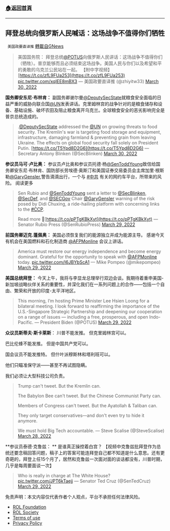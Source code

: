 ###  [:house:返回首頁](https://github.com/ourhimalayas/txt)
---


## 拜登总统向俄罗斯人民喊话：这场战争不值得你们牺牲
` 美国政要直译推` [轉載自GNews](https://gnews.org/zh-hans/2255899/)

> 美国国务院：
> 拜登总统[@POTUS](https://twitter.com/POTUS?ref_src=twsrc%5Etfw)向俄罗斯人民讲话：这场战争不值得你们（牺牲）。普京能够而且必须结束这场战争。美国人民与你们以及希望和平的勇敢的乌克兰公民站在一起。
> 【附中字视频】 [https://t.co/zfL9FUa253](https://t.co/zfL9FUa253) [pic.twitter.com/xqIEE8mBX3](https://t.co/xqIEE8mBX3)
> — 美国政要直译推 (@zhiyitw33) [March 30, 2022](https://twitter.com/zhiyitw33/status/1509008837226885127?ref_src=twsrc%5Etfw)



**国务卿安东尼·布林肯：** 
副国务卿谢尔曼[@DeputySecState](https://twitter.com/DeputySecState)就粮食安全面临的日益严重的威胁向联合国[@UN](https://twitter.com/UN)发表讲话。克里姆林宫的战争针对的是粮食储存和设备、基础设施、破坏农田及阻止粮食离开乌克兰。全球粮食安全的恶劣影响完全是普京总统造成的。



> .[@DeputySecState](https://twitter.com/DeputySecState?ref_src=twsrc%5Etfw) addressed the [@UN](https://twitter.com/UN?ref_src=twsrc%5Etfw) on growing threats to food security. The Kremlin's war is targeting food storage and equipment, infrastructure, damaging farmland & preventing grain from leaving Ukraine. The effects on global food security fall solely on President Putin. [https://t.co/T5Ypd8D2G6](https://t.co/T5Ypd8D2G6)
> — Secretary Antony Blinken (@SecBlinken) [March 30, 2022](https://twitter.com/SecBlinken/status/1508958218109734917?ref_src=twsrc%5Etfw)



**参议员马可·卢比奥：** 
参议员卢比奥和参议员托德·杨[@SenToddYoung](https://twitter.com/SenToddYoung)致信给国务卿安东尼·布林肯、国防部长劳埃德·奥斯汀和美国证券交易委员会主席加里·根斯勒[@GaryGensler](https://twitter.com/GaryGensler),警告滴滴出行，一个与 [#中共](https://twitter.com/hashtag/%E4%B8%AD%E5%85%B1?src=hashtag_click) 有关的网约车平台，所带来的风险。 阅读更多



> Sen Rubio and [@SenToddYoung](https://twitter.com/SenToddYoung?ref_src=twsrc%5Etfw) sent a letter to [@SecBlinken](https://twitter.com/SecBlinken?ref_src=twsrc%5Etfw), [@SecDef](https://twitter.com/SecDef?ref_src=twsrc%5Etfw), and [@SECGov](https://twitter.com/SECGov?ref_src=twsrc%5Etfw) Chair [@GaryGensler](https://twitter.com/GaryGensler?ref_src=twsrc%5Etfw) warning of the risk posed by Didi Chuxing, a ride-hailing platform with concerning links to the [#CCP](https://twitter.com/hashtag/CCP?src=hash&amp;ref_src=twsrc%5Etfw).
> 
> Read more 🔽[https://t.co/pPTgKBkXyt](https://t.co/pPTgKBkXyt)
> — Senator Rubio Press (@SenRubioPress) [March 29, 2022](https://twitter.com/SenRubioPress/status/1508939886967115782?ref_src=twsrc%5Etfw)



**前国务卿迈克.蓬佩奥：** 
美国必须恢复我们的能源独立并成为能源主导。 感谢今天有机会在美国燃料和石化制造商 [@AFPMonline](https://twitter.com/AFPMonline) 会议上讲话。



> America must restore our energy independence and become energy dominant. Grateful for the opportunity to speak with [@AFPMonline](https://twitter.com/AFPMonline?ref_src=twsrc%5Etfw) today. [pic.twitter.com/I6JBYbScA1](https://t.co/I6JBYbScA1)
> — Mike Pompeo (@mikepompeo) [March 29, 2022](https://twitter.com/mikepompeo/status/1508919155256397833?ref_src=twsrc%5Etfw)



**美国总统拜登：** 
今天上午，我将与李显龙总理举行双边会谈。我期待着重申美国-新加坡战略伙伴关系的重要性，并深化我们在一系列问题上的合作——包括一个自由、繁荣和开放的印度-太平洋地区。



> This morning, I’m hosting Prime Minister Lee Hsien Loong for a bilateral meeting. I look forward to reaffirming the importance of the U.S.-Singapore Strategic Partnership and deepening our cooperation on a range of issues — including a free, prosperous, and open Indo-Pacific.
> — President Biden (@POTUS) [March 29, 2022](https://twitter.com/POTUS/status/1508811289262530569?ref_src=twsrc%5Etfw)



**众议员斯蒂夫·斯卡莱斯**： 
川普不能发推。 
但克里姆林宫可以。 

巴比伦蜂不能发推。 
但是中国共产党可以。 

国会议员不能发推特。 
但什叶派穆斯林和塔利班可以。 

他们只瞄准保守派——甚至不再试图隐瞒。

我们必须让大型科技公司负责。



> Trump can't tweet.
> But the Kremlin can.
> 
> The Babylon Bee can't tweet.
> But the Chinese Communist Party can.
> 
> Members of Congress can't tweet.
> But the Ayatollah & Taliban can.
> 
> They only target conservatives—and don't even try to hide it anymore.
> 
> We must hold Big Tech accountable.
> — Steve Scalise (@SteveScalise) [March 28, 2022](https://twitter.com/SteveScalise/status/1508574824502808584?ref_src=twsrc%5Etfw)



**参议员泰德·克鲁兹： **
是谁真正操控着白宫？ 
【视频中克鲁兹批拜登作为总统还要念稿回答问题，稿子上的答案可能连拜登自己都不知道是什么意思。还有更奇葩的，拜登上任15个月了，居然和克鲁兹一次面对面的谈话都没有，川普时期，几乎是每周要面谈一次】



> Who is really in charge at The White House? [pic.twitter.com/JPT6kTaejj](https://t.co/JPT6kTaejj)
> — Senator Ted Cruz (@SenTedCruz) [March 29, 2022](https://twitter.com/SenTedCruz/status/1508956936150163457?ref_src=twsrc%5Etfw)



 

免责声明：本文内容仅代表作者个人观点，平台不承担任何法律风险。

- [ROL Foundation](https://rolfoundation.org/)
- [ROL Society](https://rolsociety.org/)
- [Terms of use](https://gnews.org/terms-of-use-3/)
- [Privacy Policy](https://gnews.org/privacy-policy/)
